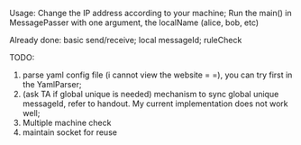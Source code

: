 Usage: 
Change the IP address according to your machine;
Run the main() in MessagePasser with one argument, the localName (alice, bob, etc)

Already done:
basic send/receive; local messageId; ruleCheck

TODO:
1. parse yaml config file (i cannot view the website = =), you can try first in the YamlParser;
2. (ask TA if global unique is needed) mechanism to sync global unique messageId, refer to handout. My current implementation does not work well;
3. Multiple machine check
4. maintain socket for reuse
